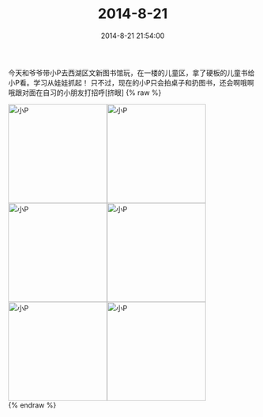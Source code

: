 ﻿---
title: 2014-8-21
date: 2014-8-21 21:54:00
tags:
categories: 妈妈
---
今天和爷爷带小P去西湖区文新图书馆玩，在一楼的儿童区，拿了硬板的儿童书给小P看。学习从娃娃抓起！
只不过，现在的小P只会拍桌子和扔图书，还会啊哦啊哦跟对面在自习的小朋友打招呼[挤眼]
{% raw %}
<div style="width:500 px">
<div style="float:left; width:100 px"><img src="/images/微信图片_20171010171638.jpg" width="200" alt="小P"></div>
<div style="float:left; width:100 px"><img src="/images/微信图片_20171010171706.jpg" width="200" alt="小P"></div>
<div style="float:left; width:100 px"><img src="/images/微信图片_20171010171731.jpg" width="200" alt="小P"></div>
<div style="float:left; width:100 px"><img src="/images/微信图片_20171010171743.jpg" width="200" alt="小P"></div>
<div style="float:left; width:100 px"><img src="/images/微信图片_20171010171753.jpg" width="200" alt="小P"></div>
<div style="float:left; width:100 px"><img src="/images/微信图片_20171010171804.jpg" width="200" alt="小P"></div>
<div style="clear:both"></div>
</div>
{% endraw %}
